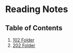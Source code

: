 # Reading Notes

## Table of Contents

1. [102 Folder](camillarees.github.io-reading-notes/102)
2. [202 Folder](camillarees.github.io-reading-notes/201)

